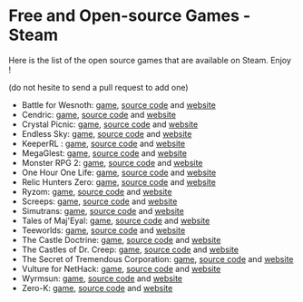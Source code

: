 Free and Open-source Games - Steam
==================================

Here is the list of the open source games that are available on Steam. Enjoy !

(do not hesite to send a pull request to add one)

- Battle for Wesnoth: [game](https://store.steampowered.com/app/599390/Battle_for_Wesnoth/), [source code](https://github.com/wesnoth/wesnoth) and [website](https://www.wesnoth.org/)
- Cendric: [game](https://store.steampowered.com/app/681460/Cendric/), [source code](https://github.com/tizian/Cendric2) and [website](http://cendric.ch/)
- Crystal Picnic: [game](https://store.steampowered.com/app/415890/Crystal_Picnic/), [source code](https://github.com/Nooskewl/crystal-picnic) and [website](https://nooskewl.ca/crystal-picnic/)
- Endless Sky: [game](http://store.steampowered.com/app/404410/Endless_Sky/), [source code](https://github.com/endless-sky) and [website](http://endless-sky.github.io/)
- KeeperRL : [game](https://store.steampowered.com/app/329970), [source code](https://github.com/miki151/keeperrl) and [website](http://keeperrl.com/)
- MegaGlest: [game](https://store.steampowered.com/app/578870/MegaGlest/), [source code](https://github.com/MegaGlest) and [website](https://megaglest.org/)
- Monster RPG 2: [game](https://store.steampowered.com/app/409370/Monster_RPG_2/), [source code](https://github.com/Nooskewl/monster-rpg-2) and [website](https://nooskewl.ca/monster-rpg-2/)
- One Hour One Life: [game](https://store.steampowered.com/app/595690/One_Hour_One_Life/), [source code](https://github.com/jasonrohrer/OneLife) and [website](https://onehouronelife.com/)
- Relic Hunters Zero: [game](https://store.steampowered.com/app/382490/Relic_Hunters_Zero/), [source code](https://github.com/mventurelli/relichunterszero) and [website](https://relichunters.com.br/)
- Ryzom: [game](https://store.steampowered.com/app/373720/Ryzom/), [source code](https://bitbucket.org/account/user/ryzom/projects/PROJ) and [website](https://ryzom.com/)
- Screeps: [game](https://store.steampowered.com/app/464350/Screeps/), [source code](https://github.com/screeps/screeps) and [website](https://screeps.com/)
- Simutrans: [game](https://store.steampowered.com/app/434520/Simutrans/), [source code](https://github.com/aburch/simutrans) and [website](https://www.simutrans.com/en/)
- Tales of Maj'Eyal: [game](https://store.steampowered.com/app/259680/Tales_of_MajEyal/), [source code](https://te4.org/download) and [website](https://te4.org/)
- Teeworlds: [game](http://store.steampowered.com/app/380840/Teeworlds/), [source code](https://github.com/teeworlds) and [website](https://www.teeworlds.com/)
- The Castle Doctrine: [game](http://store.steampowered.com/app/249570/The_Castle_Doctrine/), [source code](https://sourceforge.net/p/hcsoftware/CastleDoctrine/ci/default/tree/?SetFreedomCookie) and [website](http://thecastledoctrine.net/)
- The Castles of Dr. Creep: [game](https://store.steampowered.com/app/517930/The_Castles_of_Dr_Creep/), [source code](https://github.com/segrax/DrCreep) and [website](http://creep.sourceforge.net/)
- The Secret of Tremendous Corporation: [game](https://store.steampowered.com/app/380140/The_Secret_of_Tremendous_Corporation/), [source code](https://github.com/dos1/AdventureTheGame) and [website](https://tremendouscorp.com/)
- Vulture for NetHack: [game](https://store.steampowered.com/app/341390/Vulture_for_NetHack/), [source code](http://www.darkarts.co.za/vulture-for-nethack) and [website](http://www.darkarts.co.za/vulture-for-nethack)
- Wyrmsun: [game](http://store.steampowered.com/app/370070/Wyrmsun/), [source code](https://github.com/andrettin/wyrmsun) and [website](http://andrettin.github.io/)
- Zero-K: [game](https://store.steampowered.com/app/334920/ZeroK/), [source code](https://github.com/ZeroK-RTS) and [website](http://zero-k.info/)
